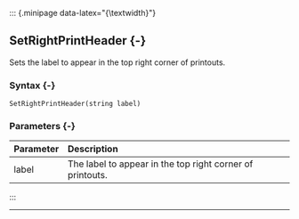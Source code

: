 ::: {.minipage data-latex="{\textwidth}"}
## SetRightPrintHeader {-}

Sets the label to appear in the top right corner of printouts.

### Syntax {-}

```{sql}
SetRightPrintHeader(string label)
```

### Parameters {-}

**Parameter** | **Description**
| :-- | :-- |
label | The label to appear in the top right corner of printouts.
:::

***
